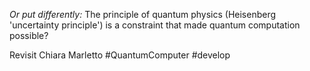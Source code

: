 
*Or put differently:*
	The principle of quantum physics (Heisenberg 'uncertainty principle') is a constraint that made quantum computation possible?

Revisit Chiara Marletto #QuantumComputer #develop 
